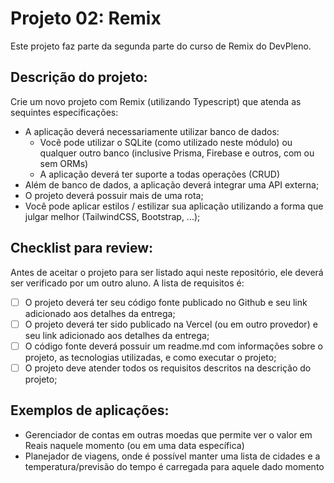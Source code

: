# Projeto 02: Remix

Este projeto faz parte da segunda parte do curso de Remix do DevPleno.

## Descrição do projeto:

Crie um novo projeto com Remix (utilizando Typescript) que atenda as sequintes especificações:
- A aplicação deverá necessariamente utilizar banco de dados:
    - Você pode utilizar o SQLite (como utilizado neste módulo) ou qualquer outro banco (inclusive Prisma, Firebase e outros, com ou sem ORMs)
    - A aplicação deverá ter suporte a todas operações (CRUD)
- Além de banco de dados, a aplicação deverá integrar uma API externa;
- O projeto deverá possuir mais de uma rota;
- Você pode aplicar estilos / estilizar sua aplicação utilizando a forma que julgar melhor (TailwindCSS, Bootstrap, ...);

## Checklist para review:

Antes de aceitar o projeto para ser listado aqui neste repositório, ele deverá ser verificado por um outro aluno. A lista de requisitos é:
- [ ] O projeto deverá ter seu código fonte publicado no Github e seu link adicionado aos detalhes da entrega;
- [ ] O projeto deverá ter sido publicado na Vercel (ou em outro provedor) e seu link adicionado aos detalhes da entrega;
- [ ] O código fonte deverá possuir um readme.md com informações sobre o projeto, as tecnologias utilizadas, e como executar o projeto;
- [ ] O projeto deve atender todos os requisitos descritos na descrição do projeto;

## Exemplos de aplicações:
- Gerenciador de contas em outras moedas que permite ver o valor em Reais naquele momento (ou em uma data específica)
- Planejador de viagens, onde é possível manter uma lista de cidades e a temperatura/previsão do tempo é carregada para aquele dado momento
